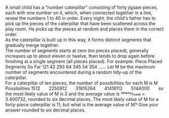   A small child has a &ldquo;number caterpillar&rdquo; consisting of forty jigsaw pieces, each with one number on it, which, when connected together in a line, reveal the numbers 1 to 40 in order.    Every night, the child&#39;s father has to pick up the pieces of the caterpillar that have been scattered across the play room. He picks up the pieces at random and places them in the correct order.<br /> As the caterpillar is built up in this way, it forms distinct segments that gradually merge together.<br /> The number of segments starts at zero (no pieces placed), generally increases up to about eleven or twelve, then tends to drop again before finishing at a single segment (all pieces placed).    For example:        Piece Placed  Segments So Far  121  42  293  64  345  54  354  &hellip;&hellip;      Let M be the maximum number of segments encountered during a random tidy-up of the caterpillar.<br />  For a caterpillar of ten pieces, the number of possibilities for each M is        M  Possibilities  1512&nbsp; &nbsp;&nbsp; &nbsp;  2250912&nbsp; &nbsp;&nbsp; &nbsp;  31815264&nbsp; &nbsp;&nbsp; &nbsp;  41418112&nbsp; &nbsp;&nbsp; &nbsp;  5144000&nbsp; &nbsp;&nbsp; &nbsp;        so the most likely value of M is 3 and the average value is 385643&frasl;113400 = 3.400732, rounded to six decimal places.    The most likely value of M for a forty-piece caterpillar is 11; but what is the average value of M?  Give your answer rounded to six decimal places.    